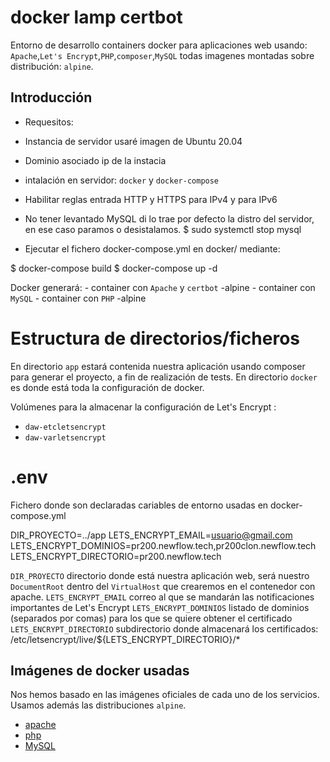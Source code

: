 # docker lamp certbot
Entorno de desarrollo containers docker para aplicaciones web usando:
`Apache`,`Let's Encrypt`,`PHP`,`composer`,`MySQL` todas imagenes montadas sobre distribución: `alpine`. 

## Introducción

- Requesitos:

- Instancia de servidor usaré imagen de Ubuntu 20.04
- Dominio asociado ip de la instacia
- intalación en servidor: `docker` y  `docker-compose`
- Habilitar reglas entrada HTTP y HTTPS para IPv4 y para IPv6
- No tener levantado MySQL di lo trae por defecto la distro del servidor, en ese caso paramos o desistalamos.
    $ sudo systemctl stop mysql
- Ejecutar el fichero docker-compose.yml en docker/ mediante:

$ docker-compose build
$ docker-compose up -d

Docker generará:
    - container con `Apache` y `certbot` 
        -alpine
    - container con `MySQL`
    - container con `PHP`
        -alpine

# Estructura de directorios/ficheros

En  directorio `app` estará contenida nuestra aplicación usando composer para generar el proyecto, a fin de realización de tests.
En directorio `docker` es donde está toda la configuración de docker.


Volúmenes para la almacenar la configuración de Let's Encrypt : 
 - `daw-etcletsencrypt`
 - `daw-varletsencrypt`

# .env

Fichero donde son declaradas cariables de entorno usadas en docker-compose.yml

DIR_PROYECTO=../app
LETS_ENCRYPT_EMAIL=usuario@gmail.com
LETS_ENCRYPT_DOMINIOS=pr200.newflow.tech,pr200clon.newflow.tech
LETS_ENCRYPT_DIRECTORIO=pr200.newflow.tech

`DIR_PROYECTO` directorio donde está nuestra aplicación web, será nuestro `DocumentRoot` dentro del `VirtualHost` que crearemos en el contenedor con apache.
`LETS_ENCRYPT_EMAIL` correo al que se mandarán las notificaciones importantes de Let's Encrypt
`LETS_ENCRYPT_DOMINIOS` listado de dominios (separados por comas) para los que se quiere obtener el certificado
`LETS_ENCRYPT_DIRECTORIO` subdirectorio donde almacenará los certificados:
/etc/letsencrypt/live/${LETS_ENCRYPT_DIRECTORIO}/*

## Imágenes de docker usadas

Nos hemos basado en las imágenes oficiales de cada uno de los servicios. Usamos además las distribuciones `alpine`.

* [apache](https://hub.docker.com/_/httpd)
* [php](https://hub.docker.com/_/php)
* [MySQL](https://hub.docker.com/_/mysql)